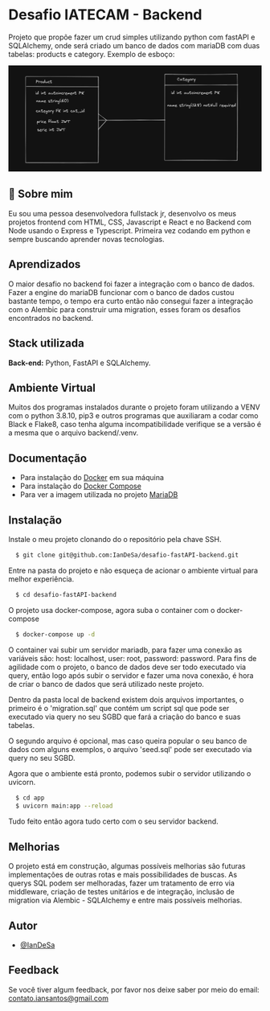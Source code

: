 # Desafio IATECAM - Backend

Projeto que propõe fazer um crud simples utilizando python com fastAPI e SQLAlchemy, onde será criado um banco de dados com mariaDB com duas tabelas: products e category. Exemplo de esboço:

![image](diagrama-ER.png)

## 🚀 Sobre mim
Eu sou uma pessoa desenvolvedora fullstack jr, desenvolvo os meus projetos frontend com HTML, CSS, Javascript e React e no Backend com Node usando o Express e Typescript. Primeira vez codando em python e sempre buscando aprender novas tecnologias.

## Aprendizados

O maior desafio no backend foi fazer a integração com o banco de dados. Fazer a engine do mariaDB funcionar com o banco de dados custou bastante tempo, o tempo era curto então não consegui fazer a integração com o Alembic para construir uma migration, esses foram os desafios encontrados no backend.


## Stack utilizada

**Back-end:** Python, FastAPI e SQLAlchemy.


## Ambiente Virtual

Muitos dos programas instalados durante o projeto foram utilizando a VENV com o python 3.8.10, pip3 e outros programas que auxiliaram a codar como Black e Flake8, caso tenha alguma incompatibilidade verifique se a versão é a mesma que o arquivo backend/.venv.

## Documentação
* Para instalação do [Docker](https://docs.docker.com/desktop/install/windows-install/) em sua máquina
* Para instalação do [Docker Compose](https://docs.docker.com/compose/install/)
* Para ver a imagem utilizada no projeto [MariaDB](https://hub.docker.com/layers/library/mariadb/10.5/images/sha256-1af28af8159cb081f3b2a4f2d8db7fb86b660acd8208269af100645233555161?context=explore)


## Instalação

Instale o meu projeto clonando do o repositório pela chave SSH.

```bash
  $ git clone git@github.com:IanDeSa/desafio-fastAPI-backend.git
```
Entre na pasta do projeto e não esqueça de acionar o ambiente virtual para melhor experiência.
```bash
  $ cd desafio-fastAPI-backend
```
O projeto usa docker-compose, agora suba o container com o docker-compose
```bash
  $ docker-compose up -d
```
O container vai subir um servidor mariadb, para fazer uma conexão as variáveis são: host: localhost, user: root, password: password. Para fins de agilidade com o projeto, o banco de dados deve ser todo executado via query, então logo após subir o servidor e fazer uma nova conexão, é hora de criar o banco de dados que será utilizado neste projeto.

Dentro da pasta local de backend existem dois arquivos importantes, o primeiro é o 'migration.sql' que contém um script sql que pode ser executado via query no seu SGBD que fará a criação do banco e suas tabelas.

O segundo arquivo é opcional, mas caso queira popular o seu banco de dados com alguns exemplos, o arquivo 'seed.sql' pode ser executado via query no seu SGBD.

Agora que o ambiente está pronto, podemos subir o servidor utilizando o uvicorn.
```bash
  $ cd app
  $ uvicorn main:app --reload
```
Tudo feito então agora tudo certo com o seu servidor backend.

## Melhorias

O projeto está em construção, algumas possíveis melhorias são futuras implementações de outras rotas e mais possibilidades de buscas. As querys SQL podem ser melhoradas, fazer um tratamento de erro via middleware, criação de testes unitários e de integração, inclusão de migration via Alembic - SQLAlchemy e entre mais possíveis melhorias.
## Autor

- [@IanDeSa](https://github.com/IanDeSa)


## Feedback

Se você tiver algum feedback, por favor nos deixe saber por meio do email: contato.iansantos@gmail.com
